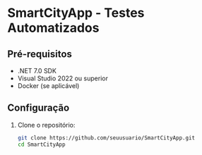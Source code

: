 # SmartCityApp - Testes Automatizados

## Pré-requisitos

- .NET 7.0 SDK
- Visual Studio 2022 ou superior
- Docker (se aplicável)

## Configuração

1. Clone o repositório:

   ```bash
   git clone https://github.com/seuusuario/SmartCityApp.git
   cd SmartCityApp
